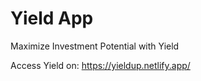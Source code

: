 # Yield App

Maximize Investment Potential with Yield

Access Yield on: https://yieldup.netlify.app/

